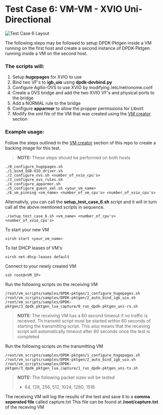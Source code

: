 # Test Case 6: VM-VM - XVIO Uni-Directional

![Test Case 6 Layout](https://github.com/netronome-support/IVG/blob/master/aovs_2.6B/test_case_3/test_case_3_layout.png?raw=true)

The following steps may be followed to setup DPDK-Pktgen inside a VM running on the first host and create a second instance of DPDK-Pktgen running inside a VM on the second host.

### The scripts will:
1. Setup **hugepages** for XVIO to use
2. Bind two VF's to **igb_uio** using **dpdk-devbind.py**
3. Configure Agilio-OVS to use XVIO by modifying /etc/netronome.conf
4. Create a OVS bridge and add the two XVIO VF's and physical ports to the bridge
5. Add a NORMAL rule to the bridge
6. Configure **apparmor** to allow the propper permissions for Libvirt
7. Modify the xml file of the VM that was created using the [VM creator](https://github.com/netronome-support/IVG/tree/master/aovs_2.6B/vm_creator/ubuntu) section

### Example usage:
Follow the steps outlined in the [VM creator](https://github.com/netronome-support/IVG/tree/master/aovs_2.6B/vm_creator/ubuntu) section of this repo to create a backing image for this test.
>**NOTE:**
>These steps should be performed on both hosts
```
./0_configure_hugepages.sh
./1_bind_IGB-UIO_driver.sh
./2_configure_ovs.sh <number_of_xvio_cpu's>
./3_configure_ovs_rules.sh
./4_configure_apparmor.sh
./5_configure_guest_xml.sh <your_vm_name>
./6_vm_pinning <vm_name> <number_of_vm_cpu's> <number_of_xvio_cpu's>
```
Alternativly, you can call the **setup_test_case_6.sh** script and it will in turn call all the above mentioned scripts in sequence.
```
./setup_test_case_6.sh <vm_name> <number_of_cpu's> <number_of_xvio_cpu's>
```
To start your new VM
```
virsh start <your_vm_name>
```
To list DHCP leases of VM's
```
virsh net-dhcp-leases default
```
Connect to your newly created VM
```
ssh root@<VM_IP>
```
Run the following scripts on the receiving VM
```
/root/vm_scripts/samples/DPDK-pktgen/1_configure_hugepages.sh
/root/vm_scripts/samples/DPDK-pktgen/2_auto_bind_igb_uio.sh
/root/vm_scripts/samples/DPDK-pktgen/3_dpdk_pktgen_lua_capture/0_run_dpdk-pktgen_uni-rx.sh
```
> **NOTE:**
> The receiving VM has a 60 second timeout if no traffic is received. Th transmit script must be started within 60 seconds of starting the transmitting script. This also means that the receving script will automatically timeout after 60 seconds once the test is completed

Run the following scripts on the transmitting VM
```
/root/vm_scripts/samples/DPDK-pktgen/1_configure_hugepages.sh
/root/vm_scripts/samples/DPDK-pktgen/2_auto_bind_igb_uio.sh
/root/vm_scripts/samples/DPDK-pktgen/3_dpdk_pktgen_lua_capture/1_run_dpdk-pktgen_uni-tx.sh
```
> **NOTE:**
> The following packet sizes will be tested
> - 64, 128, 256, 512, 1024, 1280, 1518

The receiving VM will log the results of the test and save it to a **comma seperated file** called capture.txt
This file can be found at **/root/capture.txt** of the receving VM
